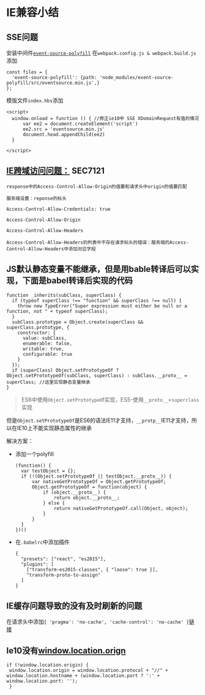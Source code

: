 # IE兼容小结
## SSE问题
安装中间件[`event-source-polyfill`](https://github.com/Yaffle/EventSource)
在`webpack.config.js & webpack.build.js`添加

```
const files = {
  'event-source-polyfill': {path: 'node_modules/event-source-polyfill/src/eventsource.min.js',}
};
```

模版文件`index.hbs`添加

```
<script>
  window.onload = function () { //修正ie10中 SSE XDomainRequest有值的情况
      var ee2 = document.createElement('script')
      ee2.src = 'eventsource.min.js'
      document.head.appendChild(ee2)
  }

</script>
```
## [IE跨域访问问题：](https://docs.microsoft.com/en-us/microsoft-edge/devtools-guide/console/error-and-status-codes)    SEC7121

	response中的Access-Control-Allow-Origin的值要和请求头中origin的值要匹配
	
	服务端设置：reponse的标头
	
	Access-Control-Allow-Credentials: true
	
	Access-Control-Allow-Origin
	
	Access-Control-Allow-Headers
	
	Access-Control-Allow-Headers的列表中不存在请求标头的错误：服务端的Access-Control-Allow-Headers中添加对应字段

## JS默认静态变量不能继承，但是用bable转译后可以实现，下面是babel转译后实现的代码
```
function _inherits(subClass, superClass) {
  if (typeof superClass !== "function" && superClass !== null) {
    throw new TypeError("Super expression must either be null or a function, not " + typeof superClass);
  }
  subClass.prototype = Object.create(superClass && superClass.prototype, {
    constructor: {
      value: subClass,
      enumerable: false,
      writable: true,
      configurable: true
    }
  });
  if (superClass) Object.setPrototypeOf ? Object.setPrototypeOf(subClass, superClass) : subClass.__proto__ = superClass; //这里实现静态变量继承
}
```
> ES6中使用`Object.setPrototypeO`f实现，ES5-使用`__proto__`=`superclass`实现

但是`Object.setPrototypeOf`是ES6的语法IE11才支持，`__protp__`IE11才支持，所以在IE10上不能实现静态属性的继承

解决方案：

* 添加一个polyfill

	```
	(function() {
	  var testObject = {};
	  if (!(Object.setPrototypeOf || testObject.__proto__)) {
	      var nativeGetPrototypeOf = Object.getPrototypeOf;
	      Object.getPrototypeOf = function(object) {
	          if (object.__proto__) {
	              return object.__proto__;
	          } else {
	              return nativeGetPrototypeOf.call(Object, object);
	          }
	      }
	  }
	})()
	```
* 在`.babelrc`中添加插件
	
	```
	{
	  "presets": ["react", "es2015"],
	  "plugins": [
	    ["transform-es2015-classes", { "loose": true }],
	    "transform-proto-to-assign"
	  ]
	}
	```

## IE缓存问题导致的没有及时刷新的问题
在请求头中添加`{ 'pragma': 'no-cache', 'cache-control': 'no-cache' }`[链接](https://medium.com/@tiboprea/how-to-fix-internet-explorer-caching-of-ajax-requests-using-angular-5-2c489cf2d1f7)

## Ie10没有[window.location.orign](https://tosbourn.com/a-fix-for-window-location-origin-in-internet-explorer/)
	
	
	if (!window.location.origin) {
	 window.location.origin = window.location.protocol + "//" + window.location.hostname + (window.location.port ? ':' + window.location.port: ''); 
     }

